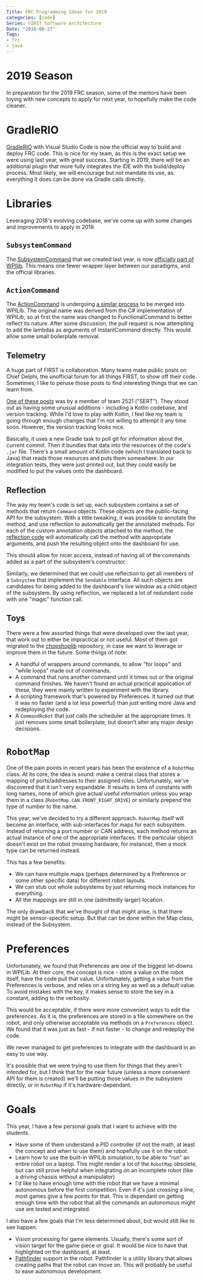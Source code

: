 ```yaml
---
Title: FRC Programming Ideas for 2019
categories: [code]
Series: FIRST Software Architecture
Date: "2018-08-27"
Tags:
- frc
- java
---
```


# 2019 Season

In preparation for the 2019 FRC season, some of the mentors have been toying with new concepts to apply for next year, to hopefully make the code cleaner.

# GradleRIO

[GradleRIO][] with Visual Studio Code is now the official way to build and deploy FRC code.
This is nice for my team, as this is the exact setup we were using last year, with great success.
Starting in 2019, there will be an additional plugin that more fully integrates the IDE with the build/deploy process.
Most likely, we will encourage but not mandate its use, as everything it does can be done via Gradle calls directly.

# Libraries

Leveraging 2018's evolving codebase, we've come up with some changes and improvements to apply in 2019.

## `SubsystemCommand`

The [SubsystemCommand][] that we created last year, is now [officially part of WPIlib][SubsystemCommand PR].
This means one fewer wrapper layer between our paradigms, and the official libraries.

## `ActionCommand`

The [ActionCommand][] is undergoing [a similar process][ActionCommand PR] to be merged into WPILib.
The original name was derived from the C# implementation of WPILib, so at first the name was changed to FunctionalCommand to better reflect its nature.
After some discussion, the pull request is now attempting to add the lambdas as arguments of InstantCommand directly.
This would allow some small boilerplate removal.

## Telemetry

A huge part of FIRST is collaboration.
Many teams make public posts on Chief Delphi, the unofficial forum for all things FIRST, to show off their code.
Sometimes, I like to peruse those posts to find interesting things that we can learn from.

[One of these posts][SERT post] was by a member of team 2521 ("SERT").
They stood out as having some unusual additions - including a Kotlin codebase, and version tracking.
While I'd love to play with Kotlin, I feel like my team is going through enough changes that I'm not willing to attempt it any time soon.
However, the version tracking looks nice.

Basically, it uses a new Gradle task to poll git for information about the current commit.
Then it bundles that data into the resources of the code's `.jar` file.
There's a small amount of Kotlin code (which I translated back to Java) that reads those resources and puts them somewhere.
In our integration tests, they were just printed out, but they could easily be modified to put the values onto the dashboard.

## Reflection

The way my team's code is set up, each subsystem contains a set of methods that return `Command` objects.
These objects are the public-facing API for the subsystem.
With a little tweaking, it was possible to annotate the method, and use reflection to automatically get the annotated methods.
For each of the custom annotation objects attached to the method, the [reflection code][] will automatically call the method with appropriate arguments, and push the resulting object onto the dashboard for use.

This should allow for nicer access, instead of having all of the commands added as a part of the subsystem's constructor.

Similarly, we determined that we could use reflection to get all members of a `Subsystem` that implement the `Sendable` interface.
All such objects are candidates for being added to the dashboard's live window as a child object of the subsystem.
By using reflection, we replaced a lot of redundant code with one "magic" function call.

## Toys

There were a few assorted things that were developed over the last year, that work out to either be impractical or not useful.
Most of them got migrated to the [chopshoplib][] repository, in case we want to leverage or improve them in the future.
Some things of note:

- A handful of wrappers around commands, to allow "for loops" and "while loops" made out of commands.
- A command that runs another command until it times out or the original command finishes. We haven't found an actual practical application of these, they were mainly written to experiment with the library.
- A scripting framework that's powered by Preferences. It turned out that it was no faster (and a lot less powerful) than just writing more Java and redeploying the code.
- A `CommandRobot` that just calls the scheduler at the appropriate times. It just removes some small boilerplate, but doesn't alter any major design decisions.

# `RobotMap`

One of the pain points in recent years has been the existence of a `RobotMap` class.
At its core, the idea is sound: make a central class that stores a mapping of ports/addresses to their assigned roles.
Unfortunately, we've discovered that it isn't very expandable.
It results in tons of constants with long names, none of which give actual useful information unless you wrap them in a class (`RobotMap.CAN.FRONT_RIGHT_DRIVE`) or similarly prepend the type of number to the name.

This year, we've decided to try a different approach.
`RobotMap` itself will become an interface, with sub-interfaces for maps for each subsystem.
Instead of returning a port number or CAN address, each method returns an actual instance of one of the appropriate interfaces.
If the particular object doesn't exist on the robot (missing hardware, for instance), then a mock type can be returned instead.

This has a few benefits:

- We can have multiple maps (perhaps determined by a Preference or some other specific data) for different robot layouts.
- We can stub out whole subsystems by just returning mock instances for everything.
- All the mappings are still in one (admittedly larger) location.

The only drawback that we've thought of that might arise, is that there might be sensor-specific setup.
But that can be done within the Map class, instead of the Subsystem.

# Preferences

Unfortunately, we found that Preferences are one of the biggest let-downs in WPILib.
At their core, the concept is nice - store a value on the robot itself, have the code pull that value.
Unfortunately, getting a value from the Preferences is verbose, and relies on a string key as well as a default value.
To avoid mistakes with the key, it makes sense to store the key in a constant, adding to the verbosity.

This would be acceptable, if there were more convenient ways to edit the preferences.
As it is, the preferences are stored in a file somewhere on the robot, and only otherwise acceptable via methods on a `Preferences` object.
We found that it was just as fast - if not faster - to change and redeploy the code.

We never managed to get preferences to integrate with the dashboard in an easy to use way.

It's possible that we were trying to use them for things that they aren't intended for, but I think that for the near future (unless a more convenient API for them is created) we'll be putting those values in the subsystem directly, or in `RobotMap` if it's hardware-dependant.

# Goals

This year, I have a few personal goals that I want to achieve with the students.

- Have some of them understand a PID controller (if not the math, at least the concept and when to use them) and hopefully use it on the robot.
- Learn how to use the built-in WPILib simulation, to be able to "run" an entire robot on a laptop. This might render a lot of the `RobotMap` obsolete, but can still prove helpful when integrating on an incomplete robot (like a driving chassis without a manipulator)
- I'd like to have enough time with the robot that we have a minimal autonomous before the first competition. Even if it's just crossing a line, most games give a few points for that. This is dependant on getting enough time with the robot that all the commands an autonomous might use are tested and integrated.

I also have a few goals that I'm less determined about, but would still like to see happen:

- Vision processing for game elements. Usually, there's some sort of vision target for the game piece or goal. It would be nice to have that highlighted on the dashboard, at least.
- [Pathfinder][] support in the robot. Pathfinder is a utility library that allows creating paths that the robot can move on. This will probably be useful to ease autonomous development.

[GradleRIO]: https://github.com/Open-RIO/GradleRIO
[SubsystemCommand]: https://github.com/chopshop-166/frc-2018/blob/master/src/main/java/frc/team166/chopshoplib/commands/SubsystemCommand.java
[SubsystemCommand PR]: https://github.com/wpilibsuite/allwpilib/pull/1275
[ActionCommand]: https://github.com/chopshop-166/frc-2018/blob/master/src/main/java/frc/team166/chopshoplib/commands/ActionCommand.java
[ActionCommand PR]: https://github.com/wpilibsuite/allwpilib/pull/1262
[SERT post]: https://www.chiefdelphi.com/forums/showthread.php?t=166163
[SERT]: https://github.com/SouthEugeneRoboticsTeam/PowerUp-2018/blob/development/build.gradle
[reflection code]: https://github.com/chopshop-166/chopshoplib/blob/master/src/main/java/frc/team166/chopshoplib/DashboardUtils.java
[chopshoplib]: https://github.com/chopshop-166/chopshoplib
[Pathfinder]: https://github.com/JacisNonsense/Pathfinder
